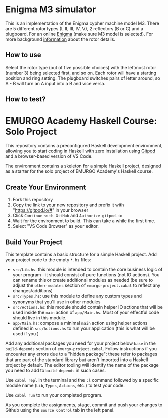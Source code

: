 # Enigma M3 simulator

This is an implementation of the Enigma cypher machine model M3. 
There are 5 different rotor types (I, II, III, IV, V), 2 reflectors (B or C) and a plugboard.
For an online [Enigma](https://people.physik.hu-berlin.de/~palloks/js/enigma/enigma-u_v261_en.htmlsimulato) (make sure M3 model is selected).
For more background [information](https://en.wikipedia.org/wiki/Enigma_rotor_details) about the rotor details.

## How to use
Select the rotor type (out of five possible choices) with the leftmost rotor (number 3) being 
selected first, and so on.
Each rotor will have a starting position and ring setting.
The plugboard switches pairs of letter around, so A - B will turn an A input into a B and vice versa.

## How to test?

# EMURGO Academy Haskell Course: Solo Project

This repository contains a preconfigured Haskell development environment, allowing you to start coding in Haskell with zero installation using [Gitpod](https://www.gitpod.io/) and a browser-based version of VS Code.

The environment contains a skeleton for a simple Haskell project, designed as a starter for the solo project of EMURGO Academy's Haskell course.

## Create Your Environment

1. Fork this repository
2. Copy the link to your new repository and prefix it with "https://gitpod.io/#" in your browser
3. Click `Continue with GitHub` and `Authorize gitpod-io`
4. Wait for the environment to build. This can take a while the first time.
5. Select "VS Code Browser" as your editor.

## Build Your Project

This template contains a basic structure for a simple Haskell project. Add your project code to the empty `*.hs` files:

* `src/Lib.hs`: this module is intended to contain the core business logic of your program - it should consist of pure functions (not IO actions). You can rename this or create additional modules as needed (be sure to adjust the `other-modules` section of `emurgo-project.cabal` to reflect any changes/additions)
* `src/Types.hs`: use this module to define any custom types and synonyms that you'll use in other modules
* `src/Actions.hs`: this module should contain helper IO actions that will be used inside the `main` action of `app/Main.hs`. Most of your effectful code should live in this module.
* `app/Main.hs`: compose a minimal `main` action using helper actions defined in `src/Actions.hs` to run your application (this is what will be used if you )

Add any additional packages you need for your project below `base` in the `build-depends` section of `emurgo-project.cabal`. Follow instructions if you encounter any errors due to a "hidden package": these refer to packages that are part of the standard library but aren't imported into a Haskell project by default. The editor tooling will identify the name of the package you need to add to `build-depends` in such cases.

Use `cabal repl` in the terminal and the `:l` command followed by a specific module name (`Lib`, `Types`, `Actions`, etc.) to test your code.

Use `cabal run` to run your completed program.

As you complete the assignments, stage, commit and push your changes to Github using the `Source Control` tab in the left panel.

